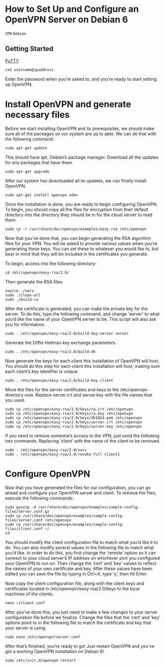 # How to Set Up and Configure an OpenVPN Server on Debian 6

```VPN``` ```Debian```

## Getting Started


[PuTTY](https://www.digitalocean.com/community/articles/how-to-log-into-your-droplet-with-putty-for-windows-users)
```
ssh username@ipaddress
```



Enter the password when you’re asked to, and you’re ready to start setting up OpenVPN.


# Install OpenVPN and generate necessary files



Before we start installing OpenVPN and its prerequisites, we should make sure all of the packages on our system are up to date. We can do that with the following command:


```
sudo apt-get update
```



This should have apt, Debian’s package manager. Download all the updates for any packages that have them.


```
sudo apt-get upgrade
```



After our system has downloaded all its updates, we can finally install OpenVPN.


```
sudo apt-get install openvpn udev
```



Once the installation is done, you are ready to begin configuring OpenVPN. To begin, you should copy all the files for encryption from their default directory into the directory they should be in for the cloud server to read them.


```
sudo cp -r /usr/share/doc/openvpn/examples/easy-rsa /etc/openvpn
```



Now that you’ve done that, you can begin generating the RSA algorithm files for your VPN. You will be asked to provide various values when you’re generating these keys. You can set these to whatever you would like to, but bear in mind that they will be included in the certificates you generate.


To begin, access into the following directory:


```
cd /etc/openvpn/easy-rsa/2.0/
```



Then generate the RSA files:


```
source ./vars
sudo ./clean-all
sudo ./build-ca
```



After the certificate is generated, you can make the private key for the server. To do this, type the following command, and change ‘server’ to what you’d like the name of your OpenVPN server to be. This script will also ask you for information.


```
sudo . /etc/openvpn/easy-rsa/2.0/build-key-server server
```



Generate the Diffie Hellman key exchange parameters.


```
sudo . /etc/openvpn/easy-rsa/2.0/build-dh
```



Now generate the keys for each client this installation of OpenVPN will host. You should do this step for each client this installation will host, making sure each client’s key identifier is unique.


```
sudo . /etc/openvpn/easy-rsa/2.0/build-key client
```



Move the files for the server certificates and keys to the /etc/openvpn directory now. Replace server.crt and server.key with the file names that you used.


```
sudo cp /etc/openvpn/easy-rsa/2.0/keys/ca.crt /etc/openvpn
sudo cp /etc/openvpn/easy-rsa/2.0/keys/ca.key /etc/openvpn
sudo cp /etc/openvpn/easy-rsa/2.0/keys/dh1024.pem /etc/openvpn
sudo cp /etc/openvpn/easy-rsa/2.0/keys/server.crt /etc/openvpn
sudo cp /etc/openvpn/easy-rsa/2.0/keys/server.key /etc/openvpn
```



If you need to remove someone’s access to the VPN, just send the following two commands. Replacing ‘client’ with the name of the client to be removed.


```
sudo . /etc/openvpn/easy-rsa/2.0/vars
sudo . /etc/openvpn/easy-rsa/2.0/revoke-full client1
```


# Configure OpenVPN



Now that you have generated the files for our configuration, you can go ahead and configure your OpenVPN server and client. To retrieve the files, execute the following commands:


```
sudo gunzip -d /usr/share/doc/openvpn/examples/sample-config-files/server.conf.gz
sudo cp /usr/share/doc/openvpn/examples/sample-config-files/server.conf /etc/openvpn
sudo cp /usr/share/doc/openvpn/examples/sample-config-files/client.conf ~/
cd
```



You should modify the client configuration file to match what you’d like it to do. You can also modify several values in the following file to match what you’d like. In order to do this, you first change the ‘remote’ option so it can connect to your cloud server’s IP address on whichever port you configured your OpenVPN to run on. Then change the ‘cert’ and ‘key’ values to reflect the names of your own certificate and key. After these values have been edited you can save the file by typing in Ctrl+X, type ‘y’, then hit Enter.


Now copy the client configuration file, along with the client keys and certificates located in /etc/openvpn/easy-rsa/2.0/keys to the local machines of the clients.


```
nano ~/client.conf
```



After you’ve done this, you just need to make a few changes to your server configuration file before we finalize. Change the files that the ‘cert’ and ‘key’ options point to in the following file to match the certificate and key that your server is using.


```
sudo nano /etc/openvpn/server.conf
```



After that’s finished, you’re ready to go! Just restart OpenVPN and you’ve got a working OpenVPN installation on Debian 6!


```
sudo /etc/init.d/openvpn restart
```


